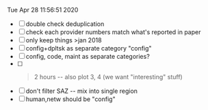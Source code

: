Tue Apr 28 11:56:51 2020
* [ ] double check deduplication
* [ ] check each provider numbers match what's reported in paper
* [ ] only keep things >jan 2018
* [ ] config+dpltsk as separate category "config"
* [ ] config, code, maint as separate categories?
* [ ] >2 hours -- also plot 3, 4 (we want "interesting" stuff)
* [ ] don't filter SAZ -- mix into single region
* [ ] human,netw should be "config"
